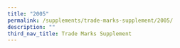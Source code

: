 ```yaml
---
title: "2005"
permalink: /supplements/trade-marks-supplement/2005/
description: ""
third_nav_title: Trade Marks Supplement
---
```

